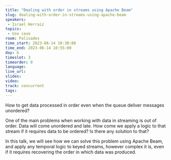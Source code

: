 ```yaml
---
title: "Dealing with order in streams using Apache Beam"
slug: dealing-with-order-in-streams-using-apache-beam
speakers:
 - Israel Herraiz
topics:
 - Use case
room: Palisades
time_start: 2023-06-14 10:30:00
time_end: 2023-06-14 10:55:00
day: b
timeslot: 3
timeorder: 0
language: 
live_url: 
slides: 
video: 
track: concurrent
tags:
---
```


How to get data processed in order even when the queue deliver messages unordered?
 
 
 
 One of the main problems when working with data in streaming is out of order. Data will come unordered and late. How come we apply a logic to that stream if it requires data to be ordered? Is there any solution to that?
 
 
 
 In this talk, we will see how we can solve this problem using Apache Beam, and apply any temporal logic to keyed streams, however complex it is, even if it requires recovering the order in which data was produced.